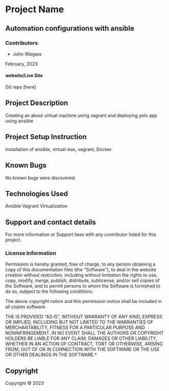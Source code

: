 # Project Name

## Automation configurations with ansible 

### Contributors

- John Waigwa

February, 2023

#### website/Live Site

Git repo [here]

## Project Description

Creating an about virtual machine using vagrant and deploying yolo app using ansible

## Project Setup Instruction

Installation of ansible, virtual-box, vagrant, Docker 

## Known Bugs
No known bugs were discovered.

## Technologies Used
Ansible
Vagrant
Virtualization


## Support and contact details
For more information or Support liase with any contributor listed for this project.
### License Information

Permission is hereby granted, free of charge, to any person obtaining a copy
of this documentation files (the "Software"), to deal
in the website creation without restriction, including without limitation the rights
to use, copy, modify, merge, publish, distribute, sublicense, and/or sell
copies of the Software, and to permit persons to whom the Software is
furnished to do so, subject to the following conditions:

The above copyright notice and this permission notice shall be included in all
copies software.

THE IS PROVIDED "AS IS", WITHOUT WARRANTY OF ANY KIND, EXPRESS OR
IMPLIED, INCLUDING BUT NOT LIMITED TO THE WARRANTIES OF MERCHANTABILITY,
FITNESS FOR A PARTICULAR PURPOSE AND NONINFRINGEMENT. IN NO EVENT SHALL THE
AUTHORS OR COPYRIGHT HOLDERS BE LIABLE FOR ANY CLAIM, DAMAGES OR OTHER
LIABILITY, WHETHER IN AN ACTION OF CONTRACT, TORT OR OTHERWISE, ARISING FROM,
OUT OF OR IN CONNECTION WITH THE SOFTWARE OR THE USE OR OTHER DEALINGS IN THE
SOFTWARE.\*

## Copyright

Copyright &copy; 2023